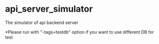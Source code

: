 # api_server_simulator
The simulator of api backend server

*Please run with "-tags=testdb" option if you want to use different DB for test
